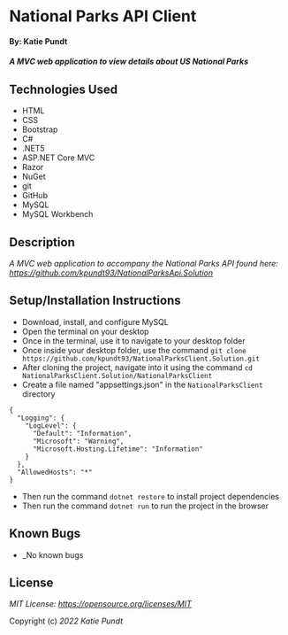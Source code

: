 # National Parks API Client

#### By: Katie Pundt

#### _A MVC web application to view details about US National Parks_

## Technologies Used
* HTML
* CSS
* Bootstrap
* C#
* .NET5
* ASP.NET Core MVC
* Razor
* NuGet
* git
* GitHub
* MySQL
* MySQL Workbench

## Description
_A MVC web application to accompany the National Parks API found here: https://github.com/kpundt93/NationalParksApi.Solution_

## Setup/Installation Instructions
* Download, install, and configure MySQL
* Open the terminal on your desktop
* Once in the terminal, use it to navigate to your desktop folder
* Once inside your desktop folder, use the command `git clone https://github.com/kpundt93/NationalParksClient.Solution.git`
* After cloning the project, navigate into it using the command `cd NationalParksClient.Solution/NationalParksClient`
* Create a file named "appsettings.json" in the `NationalParksClient` directory
```
{
  "Logging": {
    "LogLevel": {
      "Default": "Information",
      "Microsoft": "Warning",
      "Microsoft.Hosting.Lifetime": "Information"
    }
  },
  "AllowedHosts": "*"
}
```
* Then run the command `dotnet restore` to install project dependencies
* Then run the command `dotnet run` to run the project in the browser

## Known Bugs
* _No known bugs

## License
_MIT License: https://opensource.org/licenses/MIT_

Copyright (c) _2022_ _Katie Pundt_